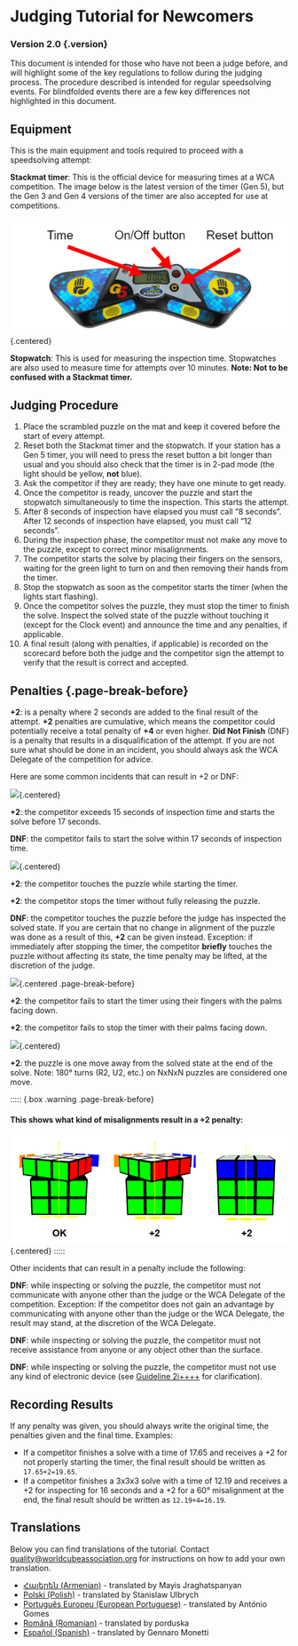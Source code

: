 # Judging Tutorial for Newcomers

### Version 2.0 {.version}

This document is intended for those who have not been a judge before, and will highlight some of the key regulations to follow during the judging process. The procedure described is intended for regular speedsolving events. For blindfolded events there are a few key differences not highlighted in this document.

## Equipment

This is the main equipment and tools required to proceed with a speedsolving attempt:

**Stackmat timer**: This is the official device for measuring times at a WCA competition. The image below is the latest version of the timer (Gen 5), but the Gen 3 and Gen 4 versions of the timer are also accepted for use at competitions.

![](images/timer.png){.centered}

**Stopwatch**: This is used for measuring the inspection time. Stopwatches are also used to measure time for attempts over 10 minutes. **Note: Not to be confused with a Stackmat timer.**

## Judging Procedure

1. Place the scrambled puzzle on the mat and keep it covered before the start of every attempt.
2. Reset both the Stackmat timer and the stopwatch. If your station has a Gen 5 timer, you will need to press the reset button a bit longer than usual and you should also check that the timer is in 2-pad mode (the light should be yellow, **not** blue).
3. Ask the competitor if they are ready; they have one minute to get ready.
4. Once the competitor is ready, uncover the puzzle and start the stopwatch simultaneously to time the inspection. This starts the attempt.
5. After 8 seconds of inspection have elapsed you must call “8 seconds”. After 12 seconds of inspection have elapsed, you must call “12 seconds”.
6. During the inspection phase, the competitor must not make any move to the puzzle, except to correct minor misalignments.
7. The competitor starts the solve by placing their fingers on the sensors, waiting for the green light to turn on and then removing their hands from the timer.
8. Stop the stopwatch as soon as the competitor starts the timer (when the lights start flashing).
9. Once the competitor solves the puzzle, they must stop the timer to finish the solve. Inspect the solved state of the puzzle without touching it (except for the Clock event) and announce the time and any penalties, if applicable.
10. A final result (along with penalties, if applicable) is recorded on the scorecard before both the judge and the competitor sign the attempt to verify that the result is correct and accepted.

## Penalties {.page-break-before}

**+2**: is a penalty where 2 seconds are added to the final result of the attempt. **+2** penalties are cumulative, which means the competitor could potentially receive a total penalty of **+4** or even higher. **Did Not Finish** (DNF) is a penalty that results in a disqualification of the attempt. If you are not sure what should be done in an incident, you should always ask the WCA Delegate of the competition for advice.

Here are some common incidents that can result in +2 or DNF:

![](images/penalty1.png){.centered}

**+2**: the competitor exceeds 15 seconds of inspection time and starts the solve before 17 seconds.

**DNF**: the competitor fails to start the solve within 17 seconds of inspection time.

![](images/penalty2.png){.centered}

**+2**: the competitor touches the puzzle while starting the timer.

**+2**: the competitor stops the timer without fully releasing the puzzle.

**DNF**: the competitor touches the puzzle before the judge has inspected the solved state. If you are certain that no change in alignment of the puzzle was done as a result of this, **+2** can be given instead. Exception: if immediately after stopping the timer, the competitor **briefly** touches the puzzle without affecting its state, the time penalty may be lifted, at the discretion of the judge.

![](images/penalty3.png){.centered .page-break-before}

**+2**: the competitor fails to start the timer using their fingers with the palms facing down.

**+2**: the competitor fails to stop the timer with their palms facing down.

![](images/penalty4.png){.centered}

**+2**: the puzzle is one move away from the solved state at the end of the solve. Note: 180° turns (R2, U2, etc.) on NxNxN puzzles are considered one move.

::::: {.box .warning .page-break-before}

#### This shows what kind of misalignments result in a +2 penalty:

![](images/misalignments.png){.centered}
:::::

Other incidents that can result in a penalty include the following:

**DNF**: while inspecting or solving the puzzle, the competitor must not communicate with anyone other than the judge or the WCA Delegate of the competition. Exception: If the competitor does not gain an advantage by communicating with anyone other than the judge or the WCA Delegate, the result may stand, at the discretion of the WCA Delegate.

**DNF**: while inspecting or solving the puzzle, the competitor must not receive assistance from anyone or any object other than the surface.

**DNF**: while inspecting or solving the puzzle, the competitor must not use any kind of electronic device (see [Guideline 2i++++](wca{regulations/guidelines.html#2i++++}) for clarification).

## Recording Results

If any penalty was given, you should always write the original time, the penalties given and the final time. Examples:

- If a competitor finishes a solve with a time of 17.65 and receives a +2 for not properly starting the timer, the final result should be written as `17.65+2=19.65`. 
- If a competitor finishes a 3x3x3 solve with a time of 12.19 and receives a +2 for inspecting for 16 seconds and a +2 for a 60° misalignment at the end, the final result should be written as `12.19+4=16.19`.

## Translations

Below you can find translations of the tutorial. Contact quality@worldcubeassociation.org for instructions on how to add your own translation.

- [Հայերեն (Armenian)](wcadoc{edudoc/judge-tutorial/judge-tutorial-am.pdf}) - translated by Mayis Jraghatspanyan
- [Polski (Polish)](wcadoc{edudoc/judge-tutorial/judge-tutorial-pl.pdf}) - translated by Stanislaw Ulbrych
- [Português Europeu (European Portuguese)](wcadoc{edudoc/judge-tutorial/judge-tutorial-pt.pdf}) - translated by António Gomes
- [Română (Romanian)](wcadoc{edudoc/judge-tutorial/judge-tutorial-ro.pdf}) - translated by porduska
- [Español (Spanish)](wcadoc{edudoc/judge-tutorial/judge-tutorial-es.pdf}) - translated by Gennaro Monetti
